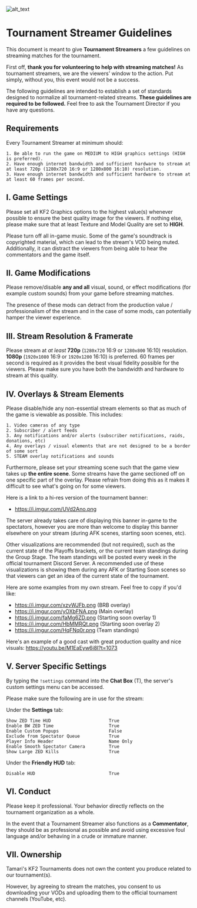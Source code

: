 ![alt_text](https://i.imgur.com/e3HnZyI.png)

# Tournament Streamer Guidelines
This document is meant to give **Tournament Streamers** a few guidelines on streaming matches for the tournament.

First off, **thank you for volunteering to help with streaming matches!** As tournament streamers, we are the viewers' window to the action. Put simply, without you, this event would not be a success.

The following guidelines are intended to establish a set of standards designed to normalize all tournament-related streams. **These guidelines are required to be followed.** Feel free to ask the Tournament Director if you have any questions.


## Requirements
Every Tournament Streamer at minimum should:
```
1. Be able to run the game on MEDIUM to HIGH graphics settings (HIGH is preferred).
2. Have enough internet bandwidth and sufficient hardware to stream at at least 720p (1280x720 16:9 or 1280x800 16:10) resolution. 
3. Have enough internet bandwidth and sufficient hardware to stream at at least 60 frames per second.
```


## I. Game Settings
Please set all KF2 Graphics options to the highest value(s) whenever possible to ensure the best quality image for the viewers. If nothing else, please make sure that at least Texture and Model Quality are set to **HIGH**.

Please turn off all in-game music. Some of the game's soundtrack is copyrighted material, which can lead to the stream's VOD being muted. Additionally, it can distract the viewers from being able to hear the commentators and the game itself.


## II. Game Modifications
Please remove/disable **any and all** visual, sound, or effect modifications (for example custom sounds) from your game before streaming matches.

The presence of these mods can detract from the production value / professionalism of the stream and in the case of some mods, can potentially hamper the viewer experience.


## III. Stream Resolution & Framerate
Please stream at *at least* **720p** (`1280x720` 16:9 or `1280x800` 16:10) resolution. **1080p** (`1920x1080` 16:9 or `1920x1200` 16:10) is preferred.
60 frames per second is required as it provides the best visual fidelity possible for the viewers. Please make sure you have both the bandwidth and hardware to stream at this quality.


## IV. Overlays & Stream Elements
Please disable/hide any non-essential stream elements so that as much of the game is viewable as possible.
This includes:
```
1. Video cameras of any type
2. Subscriber / alert feeds
3. Any notifications and/or alerts (subscriber notifications, raids, donations, etc)
4. Any overlays / visual elements that are not designed to be a border of some sort
5. STEAM overlay notifications and sounds
```
Furthermore, please set your streaming scene such that the game view takes up **the entire scene**.
Some streams have the game sectioned off on one specific part of the overlay. Please refrain from doing this as it makes it difficult to see what's going on for some viewers.


Here is a link to a hi-res version of the tournament banner:
- https://i.imgur.com/UVd2Ano.png

The server already takes care of displaying this banner in-game to the spectators, however you are more than welcome to display this banner elsewhere on your stream (during AFK scenes, starting soon scenes, etc).

Other visualizations are recommended (but not required), such as the current state of the Playoffs brackets, or the current team standings during the Group Stage.
The team standings will be posted every week in the official tournament Discord Server.
A recommended use of these visualizations is showing them during any AFK or Starting Soon scenes so that viewers can get an idea of the current state of the tournament.

Here are some examples from my own stream. Feel free to copy if you'd like:
- https://i.imgur.com/xzvWJFb.png (BRB overlay)
- https://i.imgur.com/yOXbFNA.png (Main overlay)
- https://i.imgur.com/faMg6ZD.png (Starting soon overlay 1)
- https://i.imgur.com/HbMMRQt.png (Starting soon overlay 2)
- https://i.imgur.com/HqFNq0r.png (Team standings)

Here's an example of a good cast with great production quality and nice visuals:
https://youtu.be/M1EaEyw6i8I?t=1073


## V. Server Specific Settings
By typing the `!settings` command into the **Chat Box** (T), the server's custom settings menu can be accessed.

Please make sure the following are in use for the stream:

Under the **Settings** tab:
```
Show ZED Time HUD                      True
Enable BW ZED Time                     True
Enable Custom Popups                   False
Exclude from Spectator Queue           True
Player Info Header                     Name Only
Enable Smooth Spectator Camera         True
Show Large ZED Kills                   True
```
Under the **Friendly HUD** tab:
```
Disable HUD                            True
```


## VI. Conduct
Please keep it professional. Your behavior directly reflects on the tournament organization as a whole.

In the event that a Tournament Streamer also functions as a **Commentator**, they should be as professional as possible and avoid using excessive foul language and/or behaving in a crude or immature manner.


## VII. Ownership
Tamari's KF2 Tournaments does not own the content you produce related to our tournament(s).

However, by agreeing to stream the matches, you consent to us downloading your VODs and uploading them to the official tournament channels (YouTube, etc).

